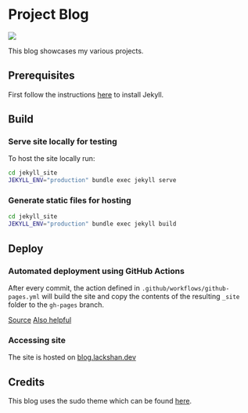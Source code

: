 # Project Blog
![](https://github.com/Lackshan/blog/workflows/Build%20and%20deploy%20Jekyll%20site%20to%20GitHub%20Pages/badge.svg)

This blog showcases my various projects.

## Prerequisites
First follow the instructions [here](https://jekyllrb.com/docs/installation/) to install Jekyll.

## Build
### Serve site locally for testing
To host the site locally run:
```bash
cd jekyll_site
JEKYLL_ENV="production" bundle exec jekyll serve
```

### Generate static files for hosting
```bash
cd jekyll_site
JEKYLL_ENV="production" bundle exec jekyll build
```
## Deploy
### Automated deployment using GitHub Actions
After every commit, the action defined in ```.github/workflows/github-pages.yml``` will build the site and copy the contents of the resulting ```_site``` folder to the ```gh-pages``` branch.

[Source](https://jekyllrb.com/docs/continuous-integration/github-actions/)
[Also helpful](https://github.com/MichaelCurrin/jekyll-actions-quickstart)

### Accessing site
The site is hosted on [blog.lackshan.dev](https://blog.lackshan.dev)

## Credits
This blog uses the sudo theme which can be found [here](https://github.com/oneohthree/sudo-jekyll).

